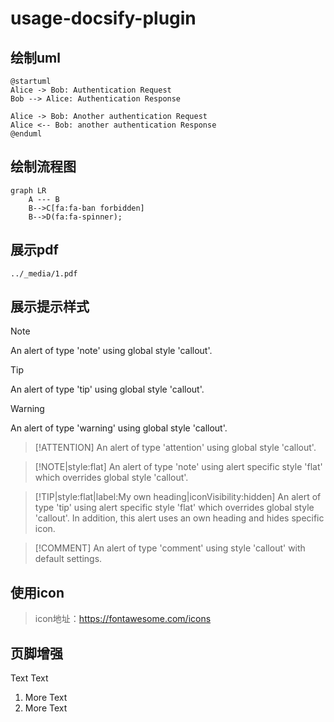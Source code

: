 # usage-docsify-plugin

## 绘制uml

```plantuml
@startuml
Alice -> Bob: Authentication Request
Bob --> Alice: Authentication Response

Alice -> Bob: Another authentication Request
Alice <-- Bob: another authentication Response
@enduml
```

## 绘制流程图

```mermaid
graph LR
    A --- B
    B-->C[fa:fa-ban forbidden]
    B-->D(fa:fa-spinner);
```

## 展示pdf

```pdf
../_media/1.pdf
```

## 展示提示样式

> [!NOTE]
> An alert of type 'note' using global style 'callout'.

> [!TIP]
> An alert of type 'tip' using global style 'callout'.

> [!WARNING]
> An alert of type 'warning' using global style 'callout'.

> [!ATTENTION]
> An alert of type 'attention' using global style 'callout'.

> [!NOTE|style:flat]
> An alert of type 'note' using alert specific style 'flat' which overrides global style 'callout'.

> [!TIP|style:flat|label:My own heading|iconVisibility:hidden]
> An alert of type 'tip' using alert specific style 'flat' which overrides global style 'callout'.
> In addition, this alert uses an own heading and hides specific icon.

> [!COMMENT]
> An alert of type 'comment' using style 'callout' with default settings.

## 使用icon

> icon地址：https://fontawesome.com/icons

<i class="fa-regular fa-bell-slash"></i>
<i class="fas fa-home fa-fw"></i>

## 页脚增强

Text
Text

1. More Text
2. More Text